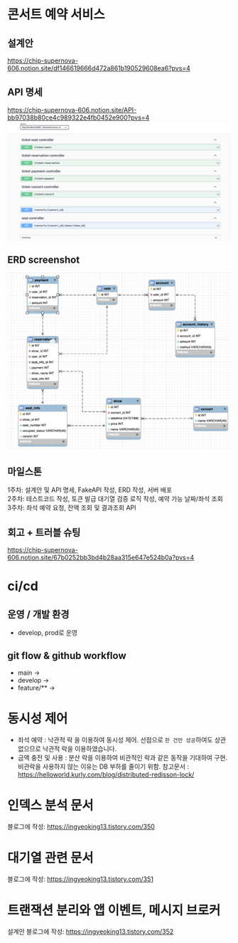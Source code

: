 # 콘서트 예약 서비스

## 설계안

https://chip-supernova-606.notion.site/df146619666d472a861b190529608ea6?pvs=4

## API 명세

https://chip-supernova-606.notion.site/API-bb97038b80ce4c989322e4fb0452e900?pvs=4
![](apidocs/screenshot.png)


## ERD screenshot

![](./db/erd-screenshot.png)

## 마일스톤

1주차: 설계안 및 API 명세, FakeAPI 작성, ERD 작성, 서버 배포  
2주차: 테스트코드 작성, 토큰 발급 대기열 검증 로직 작성, 예약 가능 날짜/좌석 조회  
3주차: 좌석 예약 요청, 잔액 조회 및 결과조회 API  

## 회고 + 트러블 슈팅

https://chip-supernova-606.notion.site/67b0252bb3bd4b28aa315e647e524b0a?pvs=4

# ci/cd 

## 운영 / 개발 환경 

- develop, prod로 운영

## git flow & github workflow
 
- main -> 
- develop  ->  
- feature/** ->

# 동시성 제어

- 좌석 예약 : 낙관적 락 을 이용하여 동시성 제어. 선점으로 `한 건만 성공`하여도 상관 없으므로 낙관적 락을 이용하였습니다.  
- 금액 충전 및 사용 : 분산 락을 이용하여 비관적인 락과 같은 동작을 기대하여 구현. 비관락을 사용하지 않는 이유는 DB 부하를 줄이기 위함.
참고문서 : https://helloworld.kurly.com/blog/distributed-redisson-lock/

# 인덱스 분석 문서

블로그에 작성: https://ingyeoking13.tistory.com/350

# 대기열 관련 문서

블로그에 작성: https://ingyeoking13.tistory.com/351

# 트랜잭션 분리와 앱 이벤트, 메시지 브로커 

설계안 블로그에 작성: https://ingyeoking13.tistory.com/352

